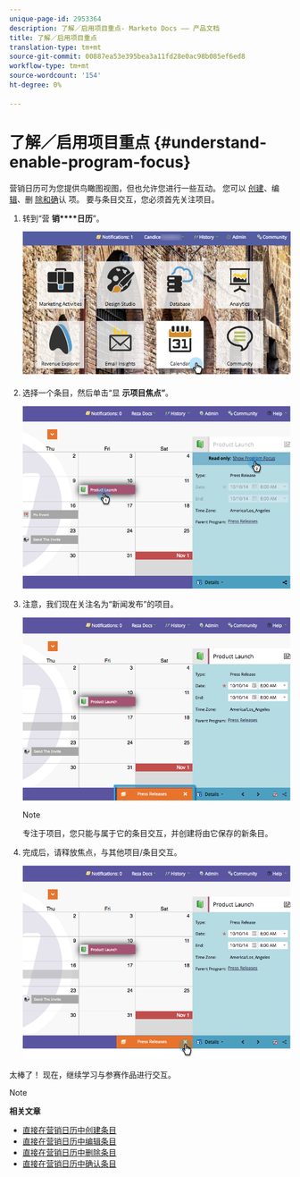 ```yaml
---
unique-page-id: 2953364
description: 了解／启用项目重点- Marketo Docs —— 产品文档
title: 了解／启用项目重点
translation-type: tm+mt
source-git-commit: 00887ea53e395bea3a11fd28e0ac98b085ef6ed8
workflow-type: tm+mt
source-wordcount: '154'
ht-degree: 0%

---
```



# 了解／启用项目重点 {#understand-enable-program-focus}

营销日历可为您提供鸟瞰图视图，但也允许您进行一些互动。 您可以 [创建](../../../../product-docs/core-marketo-concepts/marketing-calendar/working-with-the-calendar/create-entries-directly-in-the-marketing-calendar.md)、编 [辑](../../../../product-docs/core-marketo-concepts/marketing-calendar/working-with-the-calendar/edit-entries-directly-in-the-marketing-calendar.md)、删 [除和确](../../../../product-docs/core-marketo-concepts/marketing-calendar/working-with-the-calendar/delete-entries-directly-in-the-marketing-calendar.md)认 [](../../../../product-docs/core-marketo-concepts/marketing-calendar/working-with-the-calendar/confirm-entries-directly-in-the-marketing-calendar.md) 项。 要与条目交互，您必须首先关注项目。

1. 转到“营 **销****日历**”。

   ![](assets/2017-05-10-15-30-47-1.png)

1. 选择一个条目，然后单击“显 **示项目焦点”**。

   ![](assets/image2014-10-20-13-3a24-3a3.png)

1. 注意，我们现在关注名为“新闻发布”的项目。

   ![](assets/image2014-10-20-13-3a24-3a15.png)

   >[!NOTE]
   >
   >专注于项目，您只能与属于它的条目交互，并创建将由它保存的新条目。

1. 完成后，请释放焦点，与其他项目/条目交互。

   ![](assets/image2014-10-20-13-3a24-3a24.png)

太棒了！ 现在，继续学习与参赛作品进行交互。

>[!NOTE]
>
>**相关文章**
>
>* [直接在营销日历中创建条目](../../../../product-docs/core-marketo-concepts/marketing-calendar/working-with-the-calendar/create-entries-directly-in-the-marketing-calendar.md)
>* [直接在营销日历中编辑条目](../../../../product-docs/core-marketo-concepts/marketing-calendar/working-with-the-calendar/edit-entries-directly-in-the-marketing-calendar.md)
>* [直接在营销日历中删除条目](../../../../product-docs/core-marketo-concepts/marketing-calendar/working-with-the-calendar/delete-entries-directly-in-the-marketing-calendar.md)
>* [直接在营销日历中确认条目](../../../../product-docs/core-marketo-concepts/marketing-calendar/working-with-the-calendar/confirm-entries-directly-in-the-marketing-calendar.md)

>



